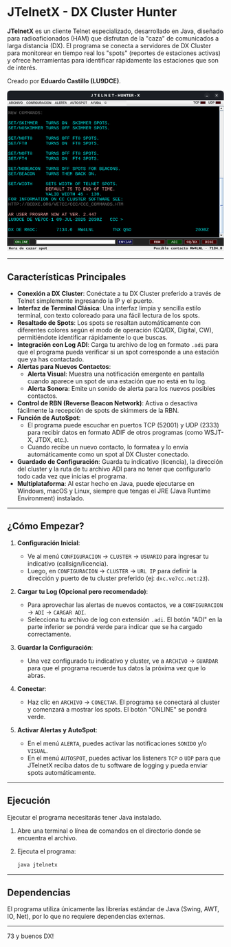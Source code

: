 # JTelnetX - DX Cluster Hunter

**JTelnetX** es un cliente Telnet especializado, desarrollado en Java, diseñado para radioaficionados (HAM) que disfrutan de la "caza" de comunicados a larga distancia (DX). El programa se conecta a servidores de DX Cluster para monitorear en tiempo real los "spots" (reportes de estaciones activas) y ofrece herramientas para identificar rápidamente las estaciones que son de interés.

Creado por **Eduardo Castillo (LU9DCE)**.

![](https://raw.githubusercontent.com/hellocodelinux/jtelnetx/refs/heads/main/captura.png)

---

## Características Principales

*   **Conexión a DX Cluster**: Conéctate a tu DX Cluster preferido a través de Telnet simplemente ingresando la IP y el puerto.
*   **Interfaz de Terminal Clásica**: Una interfaz limpia y sencilla estilo terminal, con texto coloreado para una fácil lectura de los spots.
*   **Resaltado de Spots**: Los spots se resaltan automáticamente con diferentes colores según el modo de operación (CQ/DX, Digital, CW), permitiéndote identificar rápidamente lo que buscas.
*   **Integración con Log ADI**: Carga tu archivo de log en formato `.adi` para que el programa pueda verificar si un spot corresponde a una estación que ya has contactado.
*   **Alertas para Nuevos Contactos**:
    *   **Alerta Visual**: Muestra una notificación emergente en pantalla cuando aparece un spot de una estación que no está en tu log.
    *   **Alerta Sonora**: Emite un sonido de alerta para los nuevos posibles contactos.
*   **Control de RBN (Reverse Beacon Network)**: Activa o desactiva fácilmente la recepción de spots de skimmers de la RBN.
*   **Función de AutoSpot**:
    *   El programa puede escuchar en puertos TCP (52001) y UDP (2333) para recibir datos en formato ADIF de otros programas (como WSJT-X, JTDX, etc.).
    *   Cuando recibe un nuevo contacto, lo formatea y lo envía automáticamente como un spot al DX Cluster conectado.
*   **Guardado de Configuración**: Guarda tu indicativo (licencia), la dirección del cluster y la ruta de tu archivo ADI para no tener que configurarlo todo cada vez que inicias el programa.
*   **Multiplataforma**: Al estar hecho en Java, puede ejecutarse en Windows, macOS y Linux, siempre que tengas el JRE (Java Runtime Environment) instalado.

---

## ¿Cómo Empezar?

1.  **Configuración Inicial**:
    *   Ve al menú `CONFIGURACION` -> `CLUSTER` -> `USUARIO` para ingresar tu indicativo (callsign/licencia).
    *   Luego, en `CONFIGURACION` -> `CLUSTER` -> `URL IP` para definir la dirección y puerto de tu cluster preferido (ej: `dxc.ve7cc.net:23`).

2.  **Cargar tu Log (Opcional pero recomendado)**:
    *   Para aprovechar las alertas de nuevos contactos, ve a `CONFIGURACION` -> `ADI` -> `CARGAR ADI`.
    *   Selecciona tu archivo de log con extensión `.adi`. El botón "ADI" en la parte inferior se pondrá verde para indicar que se ha cargado correctamente.

3.  **Guardar la Configuración**:
    *   Una vez configurado tu indicativo y cluster, ve a `ARCHIVO` -> `GUARDAR` para que el programa recuerde tus datos la próxima vez que lo abras.

4.  **Conectar**:
    *   Haz clic en `ARCHIVO` -> `CONECTAR`. El programa se conectará al cluster y comenzará a mostrar los spots. El botón "ONLINE" se pondrá verde.

5.  **Activar Alertas y AutoSpot**:
    *   En el menú `ALERTA`, puedes activar las notificaciones `SONIDO` y/o `VISUAL`.
    *   En el menú `AUTOSPOT`, puedes activar los listeners `TCP` o `UDP` para que JTelnetX reciba datos de tu software de logging y pueda enviar spots automáticamente.

---

## Ejecución

Ejecutar el programa necesitarás tener Java instalado.

1.  Abre una terminal o línea de comandos en el directorio donde se encuentra el archivo.

2.  Ejecuta el programa:
    ```bash
    java jtelnetx
    ```

---

## Dependencias

El programa utiliza únicamente las librerías estándar de Java (Swing, AWT, IO, Net), por lo que no requiere dependencias externas.

---

73 y buenos DX!
